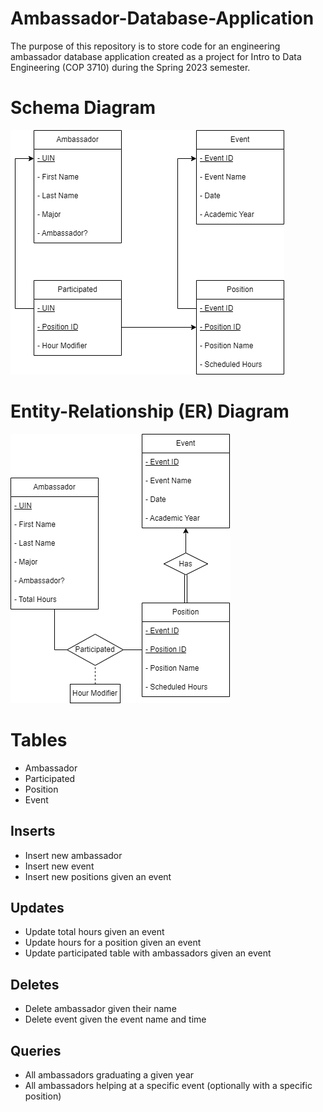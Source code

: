 # Ambassador-Database-Application
The purpose of this repository is to store code for an engineering ambassador database application created as a project for Intro to Data Engineering (COP 3710) during the Spring 2023 semester.

# Schema Diagram
![image](database_schema.png)

# Entity-Relationship (ER) Diagram 
![image](database_entity_relation_diagram.png)

# Tables
- Ambassador
- Participated
- Position
- Event

## Inserts
- Insert new ambassador
- Insert new event
- Insert new positions given an event

## Updates
- Update total hours given an event
- Update hours for a position given an event
- Update participated table with ambassadors given an event

## Deletes
- Delete ambassador given their name
- Delete event given the event name and time

## Queries
- All ambassadors graduating a given year
- All ambassadors helping at a specific event (optionally with a specific position) 




